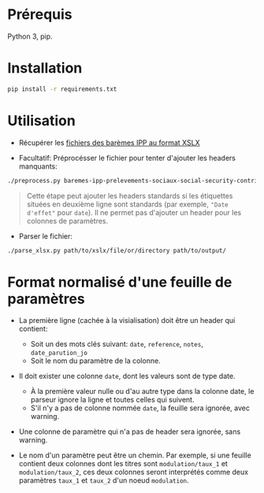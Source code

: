 # Prérequis

Python 3, pip.

# Installation

```sh
pip install -r requirements.txt
```

# Utilisation

- Récupérer les [fichiers des barèmes IPP au format XSLX](https://framagit.org/french-tax-and-benefit-tables/ipp-tax-and-benefit-tables-xlsx)

- Facultatif: Préprocésser le fichier pour tenter d'ajouter les headers manquants:
```sh
./preprocess.py baremes-ipp-prelevements-sociaux-social-security-contributions.xlsx preprocessed_baremes.xlsx
```

> Cette étape peut ajouter les headers standards si les étiquettes situées en deuxième ligne sont standards (par exemple, `"Date d'effet"` pour `date`). Il ne permet pas d'ajouter un header pour les colonnes de paramètres.

- Parser le fichier:

```sh
./parse_xlsx.py path/to/xslx/file/or/directory path/to/output/
```

# Format normalisé d'une feuille de paramètres

- La première ligne (cachée à la visialisation) doit être un header qui contient:
  - Soit un des mots clés suivant: `date`, `reference`, `notes`, `date_parution_jo`
  - Soit le nom du paramètre de la colonne.

- Il doit exister une colonne `date`, dont les valeurs sont de type date.
  - À la première valeur nulle ou d'au autre type dans la colonne date, le parseur ignore la ligne et toutes celles qui suivent.
  - S'il n'y a pas de colonne nommée `date`, la feuille sera ignorée, avec warning.

- Une colonne de paramètre qui n'a pas de header sera ignorée, sans warning.

- Le nom d'un paramètre peut être un chemin. Par exemple, si une feuille contient deux colonnes dont les titres sont `modulation/taux_1` et  `modulation/taux_2`, ces deux colonnes seront interprétés comme deux paramètres `taux_1` et `taux_2` d'un noeud `modulation`.
